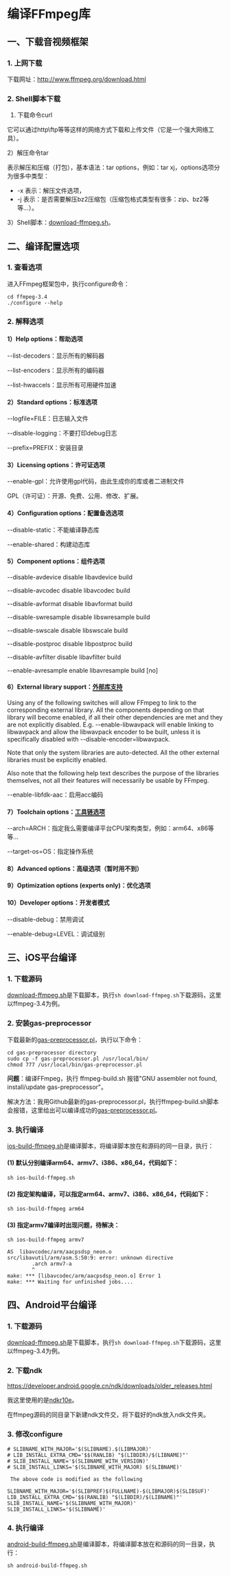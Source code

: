 # 编译FFmpeg库

## 一、下载音视频框架

### 1. 上网下载

下载网址：http://www.ffmpeg.org/download.html

### 2. Shell脚本下载

1) 下载命令curl

它可以通过http\ftp等等这样的网络方式下载和上传文件（它是一个强大网络工具）。

2）解压命令tar

表示解压和压缩（打包），基本语法：tar options，例如：tar xj，options选项分为很多中类型：

- -x 表示：解压文件选项，
- -j 表示：是否需要解压bz2压缩包（压缩包格式类型有很多：zip、bz2等等…）。

3）Shell脚本：[download-ffmpeg.sh](https://gitee.com/learnany/ffmpeg/blob/master/01_ffmpeg_compiled/download-ffmpeg.sh)。

## 二、编译配置选项

### 1. 查看选项

进入FFmpeg框架包中，执行configure命令：
```
cd ffmpeg-3.4
./configure --help
```

### 2. 解释选项

#### 1）Help options：帮助选项

--list-decoders：显示所有的解码器

--list-encoders：显示所有的编码器

--list-hwaccels：显示所有可用硬件加速

#### 2）Standard options：标准选项

--logfile=FILE：日志输入文件

--disable-logging：不要打印debug日志

--prefix=PREFIX：安装目录

#### 3）Licensing options：许可证选项

--enable-gpl：允许使用gpl代码，由此生成你的库或者二进制文件

GPL（许可证）：开源、免费、公用、修改、扩展。

#### 4）Configuration options：配置备选选项

--disable-static：不能编译静态库

--enable-shared：构建动态库

#### 5）Component options：组件选项

--disable-avdevice       disable libavdevice build

--disable-avcodec        disable libavcodec build

--disable-avformat       disable libavformat build

--disable-swresample     disable libswresample build

--disable-swscale        disable libswscale build

--disable-postproc       disable libpostproc build

--disable-avfilter       disable libavfilter build

--enable-avresample      enable libavresample build [no]

#### 6）External library support：<span style="border-bottom:2px solid; black;">外部库支持</span>

Using any of the following switches will allow FFmpeg to link to the
corresponding external library. All the components depending on that library
will become enabled, if all their other dependencies are met and they are not
explicitly disabled. E.g. --enable-libwavpack will enable linking to
libwavpack and allow the libwavpack encoder to be built, unless it is
specifically disabled with --disable-encoder=libwavpack.

Note that only the system libraries are auto-detected. All the other external
libraries must be explicitly enabled.

Also note that the following help text describes the purpose of the libraries
themselves, not all their features will necessarily be usable by FFmpeg.

 --enable-libfdk-aac：启用acc编码

#### 7）Toolchain options：<span style="border-bottom:2px solid; black;">工具链选项</span>

--arch=ARCH：指定我么需要编译平台CPU架构类型，例如：arm64、x86等等…

--target-os=OS：指定操作系统

#### 8）Advanced options：高级选项（暂时用不到）

#### 9）Optimization options (experts only)：优化选项

#### 10）Developer options：开发者模式

 --disable-debug：禁用调试

 --enable-debug=LEVEL：调试级别

## 三、iOS平台编译

### 1. 下载源码

[download-ffmpeg.sh](https://gitee.com/learnany/ffmpeg/blob/master/01_ffmpeg_compiled/download-ffmpeg.sh)是下载脚本，执行`sh download-ffmpeg.sh`下载源码，这里以ffmpeg-3.4为例。

### 2. 安装gas-preprocessor

下载最新的[gas-preprocessor.pl](https://github.com/libav/gas-preprocessor)，执行以下命令：

```
cd gas-preprocessor directory
sudo cp -f gas-preprocessor.pl /usr/local/bin/
chmod 777 /usr/local/bin/gas-preprocessor.pl
```

**问题**：编译FFmpeg，执行 ffmpeg-build.sh 报错"GNU assembler not found, install/update gas-preprocessor"。

解决方法：我用Github最新的gas-preprocessor.pl，执行ffmpeg-build.sh脚本会报错，这里给出可以编译成功的[gas-preprocessor.pl](https://gitee.com/learnany/ffmpeg/blob/master/01_ffmpeg_compiled/gas-preprocessor.pl)。

### 3. 执行编译

[ios-build-ffmpeg.sh](https://gitee.com/learnany/ffmpeg/blob/master/01_ffmpeg_compiled/ios-build-ffmpeg.sh)是编译脚本，将编译脚本放在和源码的同一目录，执行：

#### (1) 默认分别编译arm64、armv7、i386、x86_64，代码如下：
```
sh ios-build-ffmpeg.sh
```
#### (2) 指定架构编译，可以指定arm64、armv7、i386、x86_64，代码如下：
```
sh ios-build-ffmpeg arm64
```
#### (3) 指定armv7编译时出现问题，待解决：
```
sh ios-build-ffmpeg armv7

AS  libavcodec/arm/aacpsdsp_neon.o
src/libavutil/arm/asm.S:50:9: error: unknown directive
        .arch armv7-a
        ^
make: *** [libavcodec/arm/aacpsdsp_neon.o] Error 1
make: *** Waiting for unfinished jobs....
```

## 四、Android平台编译

### 1. 下载源码

[download-ffmpeg.sh](https://gitee.com/learnany/ffmpeg/blob/master/01_ffmpeg_compiled/download-ffmpeg.sh)是下载脚本，执行`sh download-ffmpeg.sh`下载源码，这里以ffmpeg-3.4为例。

### 2. 下载ndk

https://developer.android.google.cn/ndk/downloads/older_releases.html

我这里使用的是[ndkr10e](https://dl.google.com/android/repository/android-ndk-r10e-darwin-x86_64.zip?hl=zh-cn)。

在ffmpeg源码的同目录下新建ndk文件交，将下载好的ndk放入ndk文件夹。

### 3. 修改configure

```
# SLIBNAME_WITH_MAJOR='$(SLIBNAME).$(LIBMAJOR)'
# LIB_INSTALL_EXTRA_CMD='$$(RANLIB) "$(LIBDIR)/$(LIBNAME)"'
# SLIB_INSTALL_NAME='$(SLIBNAME_WITH_VERSION)'
# SLIB_INSTALL_LINKS='$(SLIBNAME_WITH_MAJOR) $(SLIBNAME)'
 
 The above code is modified as the following
 
SLIBNAME_WITH_MAJOR='$(SLIBPREF)$(FULLNAME)-$(LIBMAJOR)$(SLIBSUF)'
LIB_INSTALL_EXTRA_CMD='$$(RANLIB) "$(LIBDIR)/$(LIBNAME)"'
SLIB_INSTALL_NAME='$(SLIBNAME_WITH_MAJOR)'
SLIB_INSTALL_LINKS='$(SLIBNAME)'
```
### 4. 执行编译

[android-build-ffmpeg.sh](https://gitee.com/learnany/ffmpeg/blob/master/01_ffmpeg_compiled/android-build-ffmpeg.sh)是编译脚本，将编译脚本放在和源码的同一目录，执行：
```
sh android-build-ffmpeg.sh
```





